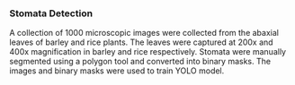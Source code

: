 ### Stomata Detection
A collection of 1000 microscopic images were collected from the abaxial leaves of barley and rice plants.
The leaves were captured at 200x and 400x magnification in barley and rice respectively.
Stomata were manually segmented using a polygon tool and converted into binary masks.
The images and binary masks were used to train YOLO model.
